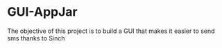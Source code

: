 # GUI-AppJar
The objective of this project is to build a GUI that makes it easier to send sms thanks to Sinch
